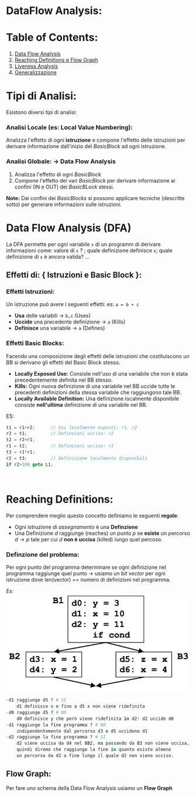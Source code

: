 # DataFlow Analysis:

# Table of Contents:

1. [Data Flow Analysis](#data-flow-analysis-dfa)
2. [Reaching Definitions e Flow Graph](#reaching-definitions)
3. [Liveness Analysis]()
4. [Generalizzazione ]()

# Tipi di Analisi:

Esistono diversi tipi di analisi:

### Analisi Locale (es: Local Value Numbering):

Analizza l'effetto di ogni **istruzione** e compone l'effetto delle istruzioni per derivare informazione dall'inizio del _BasicBlock_ ad ogni istruzione.

### Analisi Globale: $\rightarrow$ Data Flow Analysis

1. Analizza l'effetto di ogni _BasicBlock_
2. Compone l'effetto dei vari _BasicBlock_ per derivare informazione ai confini (IN e OUT) dei _BasicBLock_ stessi.

**Note:** Dai confini dei _BasicBlocks_ si possono applicare tecniche (descritte sotto) per generare informazioni sulle istruzioni.

# Data Flow Analysis (DFA)

La DFA permette per ogni variabile `x` di un programm di derivare informazioni come: valore di `x` ? ; quale definizione definisce `x`; quale definizione di `x` è ancora valida? ...

## Effetti di: { Istruzioni e Basic Block }:

### Effetti Istruzioni:

Un istruzione può avere i seguenti effetti:
es: `a = b + c `

- **Usa** delle variabili $\rightarrow$ `b,c` (Uses)
- **Uccide** una precedente definizione $\rightarrow$ `a` (Kills)
- **Definisce** una variabile $\rightarrow$ `a` (Defines)

### Effetti Basic Blocks:

Facendo una composizione degli effetti delle istruzioni che costituiscono un BB si derivano gli effetti del Basic Block stesso.

- **Locally Exposed Use:** Consiste nell'uso di una variabile che non è stata precedentemente definita nel BB stesso.
- **Kills:** Ogni nuova definizione di una variabile nel BB uccide tutte le precedenti definizioni della stessa variabile che raggiungono tale BB.
- **Locally Available Definition:** Una definizione localmente disponibile consiste **nell'ultima** definizione di una variabile nel BB.

ES:

```c++
t1 = r1+r2;      // Usi localmente esposti: r1, r2
r2 = t1;         // Definzioni uccise: r2
t2 = r2+r1;
r1 = t2;         // Definzioni uccise: r1
t3 = r1*r1;
r2 = t3;         // Definizione localmente disponibili
if r2>100 goto L1;
```

<br>

# Reaching Definitions:

Per comprendere meglio questo concetto definiamo le seguenti **regole**:

- Ogni istruzione di _assegnamento_ è una **Definzione**
- Una Definizione $d$ raggiunge (reaches) un punto $p$ se **esiste** un percorso $d \rightarrow p$ tale per cui $d$ **non è uccisa** (killed) lungo quel percoso.

### Definzione del problema:

Per ogni punto del programma determinare se ogni definizione nel programma raggiunge quel punto $\rightarrow$ usiamo un _bit vector_ per ogni istruzione dove len(vector) == numero di definizioni nel programma.

_Es:_
![reaching definitions 1](../../images/reachingDefinitions1.png)

```python
-d1 raggiunge d5 ? # SI
    d1 definisce x e fino a d5 x non viene ridefinita
-d0 raggiunge d5 ? # NO
    d0 definisce y che però viene ridefinita in d2! d2 uccide d0
-d1 raggiunge la fine programma ? # NO
    indipendentemente dal percorso d3 e d5 uccidono d1
-d2 raggiunge la fine programma ? # SI
    d2 viene uccisa da d4 nel BB2, ma passando da B3 non viene uccisa,
    quindi diremo che raggiunge la fine in quanto esiste almeno
    un percorso da d2 a fine lungo il quale d2 non viene ucciso.
```

## Flow Graph:

Per fare uno schema della Data Flow Analysis usiamo un **Flow Graph**

